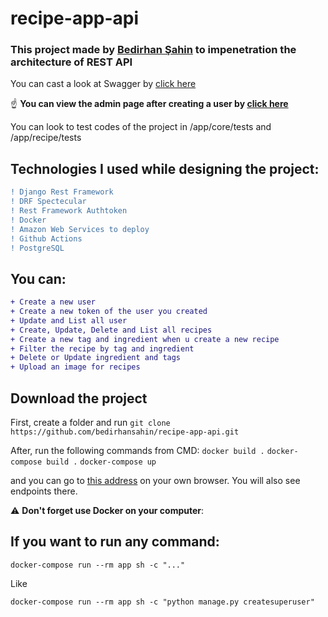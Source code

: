 # recipe-app-api

### This project made by [Bedirhan Şahin](https://www.linkedin.com/in/bedirhan-sahin/) to impenetration the architecture of REST API


You can cast a look at Swagger by [click here](http://ec2-34-228-80-140.compute-1.amazonaws.com/api/docs/)

:point_up: **You can view the admin page after creating a user by [click here](http://ec2-34-228-80-140.compute-1.amazonaws.com/admin/)**

You can look to test codes of the project in /app/core/tests and /app/recipe/tests

## Technologies I used while designing the project:

```diff
! Django Rest Framework
! DRF Spectecular
! Rest Framework Authtoken
! Docker
! Amazon Web Services to deploy
! Github Actions
! PostgreSQL
```

## You can:

```diff
+ Create a new user
+ Create a new token of the user you created
+ Update and List all user
+ Create, Update, Delete and List all recipes
+ Create a new tag and ingredient when u create a new recipe
+ Filter the recipe by tag and ingredient
+ Delete or Update ingredient and tags
+ Upload an image for recipes
```

## Download the project

First, create a folder and run ```git clone https://github.com/bedirhansahin/recipe-app-api.git ```

After, run the following commands from CMD:
``` docker build . ```
``` docker-compose build . ```
``` docker-compose up ```

and you can go to [this address](http://127.0.0.1:8090/) on your own browser. You will also see endpoints there.

:warning: **Don't forget use Docker on your computer**:

## If you want to run any command:

``` docker-compose run --rm app sh -c "..." ```

Like

```docker-compose run --rm app sh -c "python manage.py createsuperuser" ```


